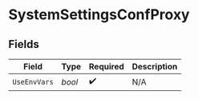 # SystemSettingsConfProxy


## Fields

| Field              | Type               | Required           | Description        |
| ------------------ | ------------------ | ------------------ | ------------------ |
| `UseEnvVars`       | *bool*             | :heavy_check_mark: | N/A                |